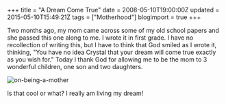 +++
title = "A Dream Come True"
date = 2008-05-10T19:00:00Z
updated = 2015-05-10T15:49:21Z
tags = ["Motherhood"]
blogimport = true 
+++

Two months ago, my mom came across some of my old school papers and she passed this one along to me.  I wrote it in first grade.   I have no recollection of writing this, but I have to think that God smiled as I wrote it, thinking, "You have no idea Crystal that your dream will come true exactly as you wish for."  Today I thank God for allowing me to be the mom to 3 wonderful children, one son and two daughters.  

![on-being-a-mother](https://latc.s3.amazonaws.com/wp-content/uploads/2008/05/on-being-a-mother.jpg "on-being-a-mother")

Is that cool or what?  I really am living my dream!

